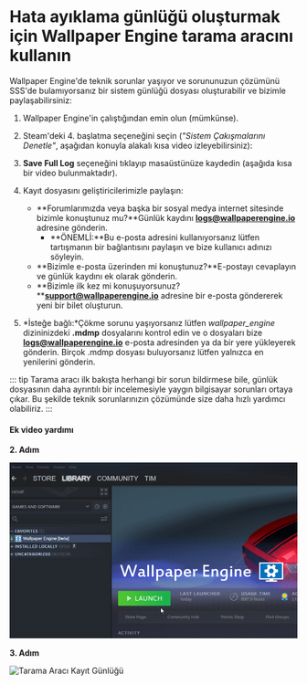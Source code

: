 # Hata ayıklama günlüğü oluşturmak için Wallpaper Engine tarama aracını kullanın

Wallpaper Engine'de teknik sorunlar yaşıyor ve sorununuzun çözümünü SSS'de bulamıyorsanız bir sistem günlüğü dosyası oluşturabilir ve bizimle paylaşabilirsiniz:

1. Wallpaper Engine'in çalıştığından emin olun (mümkünse).
2. Steam'deki 4. başlatma seçeneğini seçin (*"Sistem Çakışmalarını Denetle"*, aşağıdan konuyla alakalı kısa video izleyebilirsiniz):
3. **Save Full Log** seçeneğini tıklayıp masaüstünüze kaydedin (aşağıda kısa bir video bulunmaktadır).
4. Kayıt dosyasını geliştiricilerimizle paylaşın:
    * **Forumlarımızda veya başka bir sosyal medya internet sitesinde bizimle konuştunuz mu?**Günlük kaydını **logs@wallpaperengine.io** adresine gönderin.
        * **ÖNEMLİ:**Bu e-posta adresini kullanıyorsanız lütfen tartışmanın bir bağlantısını paylaşın ve bize kullanıcı adınızı söyleyin.
    * **Bizimle e-posta üzerinden mi konuştunuz?**E-postayı cevaplayın ve günlük kaydını ek olarak gönderin.
    * **Bizimle ilk kez mi konuşuyorsunuz?****support@wallpaperengine.io** adresine bir e-posta göndererek yeni bir bilet oluşturun.

5. *İsteğe bağlı:*Çökme sorunu yaşıyorsanız lütfen *wallpaper_engine* dizininizdeki **.mdmp** dosyalarını kontrol edin ve o dosyaları bize **logs@wallpaperengine.io** e-posta adresinden ya da bir yere yükleyerek gönderin. Birçok .mdmp dosyası buluyorsanız lütfen yalnızca en yenilerini gönderin.

::: tip
Tarama aracı ilk bakışta herhangi bir sorun bildirmese bile, günlük dosyasının daha ayrıntılı bir incelemesiyle yaygın bilgisayar sorunları ortaya çıkar. Bu şekilde teknik sorunlarınızın çözümünde size daha hızlı yardımcı olabiliriz.
:::

#### Ek video yardımı

**2. Adım**

![Tarama Aracı Başlatma Seçeneği](./scantoollaunch.gif)

**3. Adım**

![Tarama Aracı Kayıt Günlüğü](./scantoolsave.gif)
